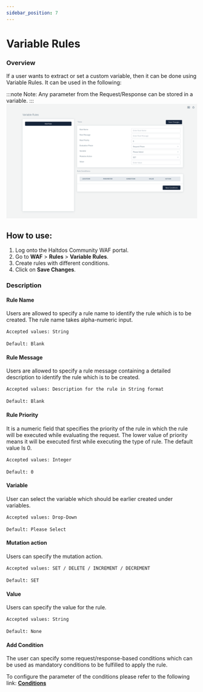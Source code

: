 ```yaml
---
sidebar_position: 7
---
```


# Variable Rules

### Overview
If a user wants to extract or set a custom variable, then it can be done using Variable Rules. It can be used in the following:  

:::note
Note: Any parameter from the Request/Response can be stored in a variable.
:::
![Variable Rule](/img/ce-waf/docs/variable_rule.png)

## How to use:
1. Log onto the Haltdos Community WAF portal.
2. Go to **WAF** > **Rules** > **Variable Rules**.
3. Create rules with different conditions.  
4. Click on **Save Changes**.  

### Description

#### Rule Name
Users are allowed to specify a rule name to identify the rule which is to be created. The rule name takes alpha-numeric input.

    Accepted values: String

    Default: Blank  

#### Rule Message 
Users are allowed to specify a rule message containing a detailed description to identify the rule which is to be created.

    Accepted values: Description for the rule in String format

    Default: Blank  

#### Rule Priority
It is a numeric field that specifies the priority of the rule in which the rule will be executed while evaluating the request. The lower value of priority means it will be executed first while executing the type of rule. The default value Is 0.

    Accepted values: Integer 

    Default: 0  

#### Variable
User can select the variable which should be earlier created under variables.

    Accepted values: Drop-Down 

    Default: Please Select 

#### Mutation action
Users can specify the mutation action.

    Accepted values: SET / DELETE / INCREMENT / DECREMENT

    Default: SET          

#### Value
Users can specify the value for the rule.

    Accepted values: String 

    Default: None  

#### Add Condition

The user can specify some request/response-based conditions which can be used as mandatory conditions to be fulfilled to apply the rule.

To configure the parameter of the conditions please refer to the following link: [**Conditions**](/v7/community/waf/rules/conditions)



